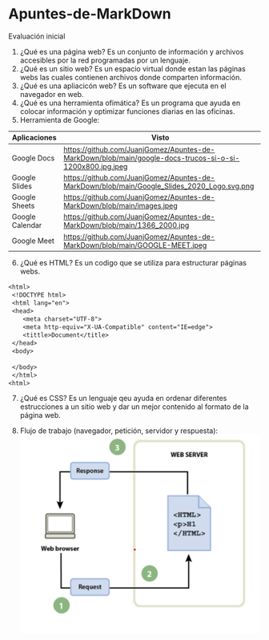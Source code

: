 # Apuntes-de-MarkDown

Evaluación inicial

1. ¿Qué es una página web?
Es un conjunto de información y archivos accesibles por la red programadas por un lenguaje.
2. ¿Qué es un sitio web?
Es un espacio virtual donde estan las páginas webs las cuales contienen archivos donde comparten información.
3. ¿Qué es una apliacicón web?
Es un software que ejecuta en el navegador en web.
4. ¿Qué es una herramienta ofimática?
Es un programa que ayuda en colocar información y optimizar funciones diarias en las oficinas.
5. Herramienta de Google:

|Aplicaciones|Visto|
|----------|-----------------|
|Google Docs|https://github.com/JuanjGomez/Apuntes-de-MarkDown/blob/main/google-docs-trucos-si-o-si-1200x800.jpg.jpeg|
|Google Slides|https://github.com/JuanjGomez/Apuntes-de-MarkDown/blob/main/Google_Slides_2020_Logo.svg.png|
|Google Sheets|https://github.com/JuanjGomez/Apuntes-de-MarkDown/blob/main/images.jpeg|
|Google Calendar|https://github.com/JuanjGomez/Apuntes-de-MarkDown/blob/main/1366_2000.jpg|
|Google Meet|https://github.com/JuanjGomez/Apuntes-de-MarkDown/blob/main/GOOGLE-MEET.jpeg|

6. ¿Qué es HTML?
Es un codigo que se utiliza para estructurar páginas webs.

```
<html>
 <!DOCTYPE html>
 <html lang="en">
 <head>
    <meta charset="UTF-8">
    <meta http-equiv="X-UA-Compatible" content="IE=edge">
    <tittle>Document</title>
 </head>
 <body>

 </body>
 </html>
<html>
```

7. ¿Qué es CSS?
Es un lenguaje qeu ayuda en ordenar diferentes estrucciones a un sitio web y dar un mejor contenido al formato de la página web.

8. Flujo de trabajo (navegador, petición, servidor y respuesta):
![Alt text](Hoy.png)